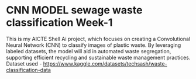 # CNN MODEL sewage waste classification Week-1
This is my AICTE Shell Ai project, which focuses on creating a Convolutional Neural Network (CNN) to classify images of plastic waste. By leveraging labeled datasets, the model will aid in automated waste segregation, supporting efficient recycling and sustainable waste management practices.
Dataset used - https://www.kaggle.com/datasets/techsash/waste-classification-data
